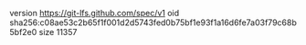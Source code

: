 version https://git-lfs.github.com/spec/v1
oid sha256:c08ae53c2b65f1f001d2d5743fed0b75bf1e93f1a16d6fe7a03f79c68b5bf2e0
size 11357
